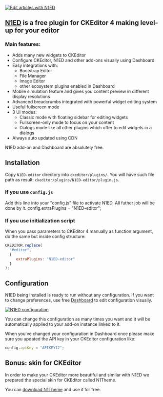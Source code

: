 [![Edit articles with N1ED](https://n1ed.com/img/screenshots/docs/widgets/font-awesome/choose-icon-788.png)](https://n1ed.com)

## [N1ED](https://n1ed.com) is a free plugin for CKEditor 4 making level-up for your editor

### Main features:

- Adds many new widgets to CKEditor
- Configure CKEditor, N1ED and other add-ons visually using Dashboard
- Easy integrations with:
    - Bootstrap Editor
    - File Manager
    - Image Editor
    - other ecosystem plugins enabled in Dashboard
- Mobile simulation feature and gives you content preview in different display resolutions
- Advanced breadcrumbs integrated with powerful widget editing system
- Useful fullscreen mode
- 3 UI modes:
    - Classic mode with floating sidebar for editing widgets
    - Fullscreen-only mode to focus on your content
    - Dialogs mode like all other plugins which offer to edit widgets in a dialogs
- Always auto updated using CDN

N1ED add-on and Dashboard are absolutely free.


## Installation

Copy ```N1ED-editor``` directory into ```ckeditor/plugins/```.
You will have such file path as result: ```ckeditor/plugins/N1ED-editor/plugin.js```.

### If you use ```config.js```
Add this line into your "config.js" file to activate N1ED. All futher job will be done by it.
config.extraPlugins = "N1ED-editor";

### If you use initialization script
When you pass parameters to CKEditor 4 manually as function argument, do the same but inside config structure:
```js
CKEDITOR.replace(
  "#editor",
  {
     extraPlugins: "N1ED-editor"
  }
);
```

## Configuration

N1ED being installed is ready to run without any configuration.
If you want to change preferences, use free [Dashboard](https://n1ed.com/dashboard) to edit configuration visually.

[![N1ED configuration](https://n1ed.com/img/screenshots/docs/widgets/config-editor/config-editor-plugins-788.png)​](https://n1ed.com)

You can change this configuration as many times you want and it will be automatically applied to your add-on instance linked to it.

When you've changed your configuration in Dashboard once please make sure you updated the API key in your CKEditor configuration like:

```js
config.apiKey = "APIKEY12";
```


## Bonus: skin for CKEditor

In order to make your CKEditor more beautiful and similar with N1ED we prepared the special skin for CKEditor called N1Theme.

You can [download N1Theme](https://ckeditor.com/cke4/addon/n1theme) and use it for free.
